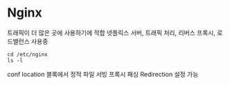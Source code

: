 # Nginx
트래픽이 더 많은 곳에 사용하기에 적합
넷플릭스 서버, 트래픽 처리, 리버스 프록시, 로드밸런스 사용중

```
cd /etc/nginx
ls -l
```

conf 
location 블록에서
정적 파일 서빙
프록시 패싱
Redirection 설정 가능